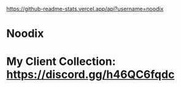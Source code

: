 https://github-readme-stats.vercel.app/api?username=noodix

# Noodix
# My Client Collection: https://discord.gg/h46QC6fqdc
